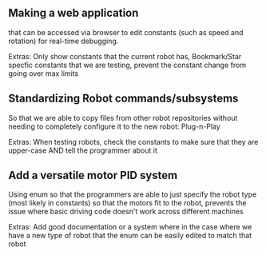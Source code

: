 ## Making a web application

that can be accessed via browser to edit constants (such as speed and rotation) for real-time debugging.

Extras: Only show constants that the current robot has, Bookmark/Star specfic constants that we are testing, prevent the constant change from going over max limits

## Standardizing Robot commands/subsystems

So that we are able to copy files from other robot repositories without needing to completely configure it to the new robot: Plug-n-Play

Extras: When testing robots, check the constants to make sure that they are upper-case AND tell the programmer about it

## Add a versatile motor PID system
Using enum so that the programmers are able to just specify the robot type (most likely in constants) so that the motors fit to the robot, prevents the issue where basic driving code doesn't work across different machines

Extras: Add good documentation or a system where in the case where we have a new type of robot that the enum can be easily edited to match that robot